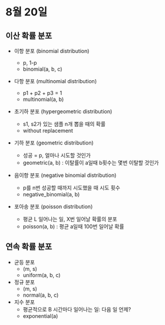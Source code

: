 # 8월 20일

## 이산 확률 분포
* 이항 분포 (binomial distribution)
    * p, 1-p
    * binomial(a, b, c)

* 다항 분포 (multinomial distribution)
    * p1 + p2 + p3 = 1
    * multinomial(a, b)

* 초기하 분포 (hypergeometric distribution)
    * s1, s2가 있는 샘플 n개 뽑을 때의 확률
    * without replacement

* 기하 분포 (geometric distribution)
    * 성공 = p, 얼마나 시도할 것인가
    * geometric(a, b) : 이탈률이 a일때 b횟수는 몇번 이탈할 것인가

* 음이항 분포 (negative binomial distribution)
    * p를 n번 성공할 때까지 시도했을 때 시도 횟수
    * negative_binomial(a, b)

* 포아송 분포 (poisson distribution)
    * 평균 L 일어나는 일, X번 일어날 확률의 분포
    * poisson(a, b) : 평균 a일때 100번 일어날 확률

## 연속 확률 분포
* 균등 분포
    * (m, s)
    * uniform(a, b, c) 
* 정규 분포
    * (m, s) 
    * normal(a, b, c)
* 지수 분포
    * 평균적으로 B 시간마다 일어나는 일: 다음 일 언제?
    * exponential(a)
